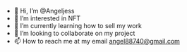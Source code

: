 - 👋 Hi, I’m @Angeljess
- 👀 I’m interested in NFT
- 🌱 I’m currently learning how to sell my work
- 💞️ I’m looking to collaborate on my project
- 📫 How to reach me at my email angel88740@gmail.com

<!---
Angeljess/Angeljess is a ✨ special ✨ repository because its `README.md` (this file) appears on your GitHub profile.
You can click the Preview link to take a look at your changes.
--->
